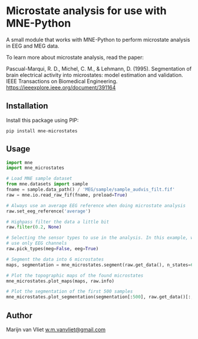 # Microstate analysis for use with MNE-Python

A small module that works with MNE-Python to perform microstate analysis in EEG
and MEG data.

To learn more about microstate analysis, read the paper:

Pascual-Marqui, R. D., Michel, C. M., & Lehmann, D. (1995).  Segmentation of
brain electrical activity into microstates: model estimation and validation.
IEEE Transactions on Biomedical Engineering.
https://ieeexplore.ieee.org/document/391164


## Installation

Install this package using PIP:

```
pip install mne-microstates
```


## Usage

```python
import mne
import mne_microstates

# Load MNE sample dataset
from mne.datasets import sample
fname = sample.data_path() / 'MEG/sample/sample_audvis_filt.fif'
raw = mne.io.read_raw_fif(fname, preload=True)

# Always use an average EEG reference when doing microstate analysis
raw.set_eeg_reference('average')

# Highpass filter the data a little bit
raw.filter(0.2, None)

# Selecting the sensor types to use in the analysis. In this example, we
# use only EEG channels
raw.pick_types(meg=False, eeg=True)

# Segment the data into 6 microstates
maps, segmentation = mne_microstates.segment(raw.get_data(), n_states=6)

# Plot the topographic maps of the found microstates
mne_microstates.plot_maps(maps, raw.info)

# Plot the segmentation of the first 500 samples
mne_microstates.plot_segmentation(segmentation[:500], raw.get_data()[:, :500], raw.times[:500])
```

## Author
Marijn van Vliet <w.m.vanvliet@gmail.com>
